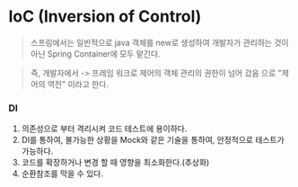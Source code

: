 # IoC (Inversion of Control)

> 스프링에서는 일반적으로 java 객체를 new로 생성하여 개발자가 관리하는 것이 아닌 Spring Container에 모두 맡긴다.

> 즉, 개발자에서 -> 프레임 워크로 제어의 객체 관리의 권한이 넘어 갔음 으로 "제어의 역전" 이라고 한다.


### DI 

1. 의존성으로 부터 격리시켜 코드 테스트에 용이하다.
2. DI를 통하여, 불가능한 상황을 Mock와 같은 기술을 통하여, 안정적으로 테스트가 가능하다.
3. 코드를 확장하거나 변경 할 때 영향을 최소화한다.(추상화)
4. 순환참조를 막을 수 있다.
